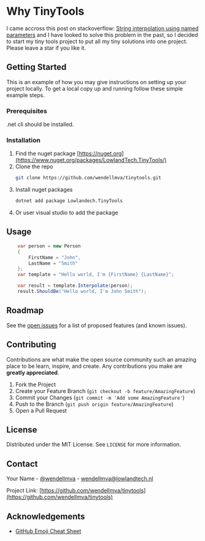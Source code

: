 # Why TinyTools

I came accross this post on stackoverflow: [String interpolation using named parameters](https://stackoverflow.com/questions/36745164/string-interpolation-using-named-parameters-in-c6) and I have looked to solve this problem in the past, so I decided to start my tiny tools project to put all my tiny solutions into one project. Please leave a star if you like it.


<!-- GETTING STARTED -->
## Getting Started

This is an example of how you may give instructions on setting up your project locally.
To get a local copy up and running follow these simple example steps.

### Prerequisites



.net cli should be installed.



### Installation

1. Find the nuget package [https://nuget.org](https://www.nuget.org/packages/LowlandTech.TinyTools/)
2. Clone the repo
   ```sh
   git clone https://github.com/wendellmva/tinytools.git
   ```
3. Install nuget packages
   ```sh
   dotnet add package Lowlandech.TinyTools
   ```
4. Or user visual studio to add the package




<!-- USAGE EXAMPLES -->
## Usage



```csharp
    var person = new Person
    {
        FirstName = "John",
        LastName = "Smith"
    };
    var template = "Hello world, I'm {FirstName} {LastName}";

    var result = template.Interpolate(person);
    result.ShouldBe("Hello world, I'm John Smith");
```



<!-- ROADMAP -->
## Roadmap

See the [open issues](https://github.com/wendellmva/tinytools/issues) for a list of proposed features (and known issues).



<!-- CONTRIBUTING -->
## Contributing

Contributions are what make the open source community such an amazing place to be learn, inspire, and create. Any contributions you make are **greatly appreciated**.

1. Fork the Project
2. Create your Feature Branch (`git checkout -b feature/AmazingFeature`)
3. Commit your Changes (`git commit -m 'Add some AmazingFeature'`)
4. Push to the Branch (`git push origin feature/AmazingFeature`)
5. Open a Pull Request



<!-- LICENSE -->
## License


Distributed under the MIT License. See `LICENSE` for more information.



<!-- CONTACT -->
## Contact

Your Name - [@wendellmva](https://twitter.com/wendellmva) - wendellmva@lowlandtech.nl

Project Link: [https://github.com/wendellmva/tinytools](https://github.com/wendellmva/tinytools)



<!-- ACKNOWLEDGEMENTS -->
## Acknowledgements
* [GitHub Emoji Cheat Sheet](https://www.webpagefx.com/tools/emoji-cheat-sheet)

